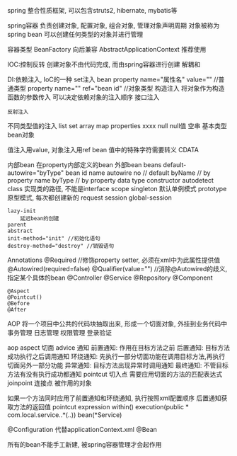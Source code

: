 spring
    整合性质框架, 可以包含struts2, hibernate, mybatis等

spring容器
    负责创建对象, 配置对象, 组合对象, 管理对象声明周期
    对象被称为spring bean
    可以创建任何类型的对象并进行管理
    
容器类型
    BeanFactory
        向后兼容
    AbstractApplicationContext
        推荐使用


IOC:控制反转
    创建对象不由代码完成, 而由spring容器进行创建 
    解耦和

DI:依赖注入, IoC的一种
    set注入
        bean
            property name="属性名" value=""  //普通类型
            property name="" ref="bean id"  //对象类型
    构造注入
        将对象作为构造函数的参数传入
        可以决定依赖对象的注入顺序
    接口注入

    反射注入

不同类型值的注入
    list
        <list>
    set
        <set>
    array
        <array>
    map
        <map>
            <entry>
                <key>
                    <value>
                <value>
    properties
        <props>
            <prop key="">xxxx</prop>
    null
        <null /> null值
        <value></value> 空串
    基本类型
    bean对象


值注入用value, 对象注入用ref bean
值中的特殊字符需要转义
CDATA 

内部bean
    在property内部定义的bean
外部bean
beans
    default-autowire="byType"
bean
    id
    name
    autowire
        no     // default
        byName // by property name
        byType // by property data type
        constructor
        autodetect
    class
        实现类的路径, 不能是interface
    scope
        singleton
            默认单例模式
        prototype
            原型模式, 每次都创建新的
        request
        session
        global-session

    lazy-init
        延迟bean的创建
    parent
    abstract
    init-method="init" //初始化语句
    destroy-method="destroy" //销毁语句

Annotations
    @Required //修饰property setter, 必须在xml中为此属性提供值
    @Autowired(required=false)
    @Qualifier(value="") //消除@Autowired的歧义, 指定某个具体的bean
    @Controller
    @Service
    @Repository
    @Component


    @Aspect
    @Pointcut()
    @Before
    @After

AOP
    将一个项目中公共的代码块抽取出来, 形成一个切面对象, 外挂到业务代码中
    事务管理
    日志管理
    权限管理
    登录验证

aop
    aspect 切面
    advice 通知
        前置通知: 作用在目标方法之前
        后置通知: 目标方法成功执行之后调用通知
        环绕通知: 先执行一部分切面功能在调用目标方法,再执行切面另外一部分功能
        异常通知: 目标方法出现异常时调用通知
        最终通知: 不管目标方法有没有执行成功都通知
    pointcut 切入点
        需要应用切面的方法的匹配表达式
    joinpoint 连接点
        被作用的对象

如果一个方法同时应用了前置通知和环绕通知, 执行按照xml配置顺序
后置通知获取方法的返回值
pointcut
    expression
        within()
        execution(public * com.local.service..*(..))
        bean(*Service)

@Configuration 代替applicationContext.xml
@Bean

所有的bean不能手工新建, 被spring容器管理才会起作用
